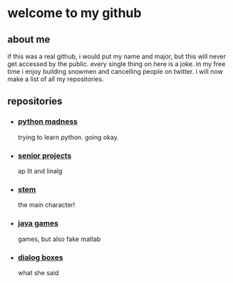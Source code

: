 # welcome to my github

## about me
if this was a real github, i would put my name and major, but this will never get accessed by the public.  every single thing on here is a joke.  in my free time i enjoy building snowmen and cancelling people on twitter.  i will now make a list of all my repositories.  

## repositories

- ### [python madness](https://github.com/deadfishh/python-madness)
  trying to learn python. going okay.
- ### [senior projects](https://github.com/deadfishh/senior-shit)
  ap lit and linalg
- ### [stem](https://github.com/deadfishh/stem)
  the main character!
- ### [java games](https://github.com/deadfishh/games)
  games, but also fake matlab
- ### [dialog boxes](https://github.com/deadfishh/dialog-boxes)
  what she said
